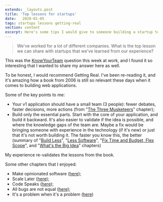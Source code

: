 ```yaml
---
extends: _layouts.post
title: 'Top lessons for startups'
date:   2020-01-05
tags: startups lessons getting-real
section: content
excerpt: Here's some tips I would give to someone building a startup today.
---
```


> We've worked for a lot of different companies. What is the top lesson we can share with startups that we've learned from our experience?

This was the [KnowYourTeam](https://knowyourteam.com/) question this week at work, and I found it so interesting that I wanted to share my answer here as well.

To be honest, I would recommend Getting Real. I've been re-reading it, and it's amazing how a book from 2006 is still so relevant these days when it comes to building web applications.

Some of the key points to me:

* Your v1 application should have a small team (3 people): fewer debates, faster decisions, more actions (from "[The Three Musketeers](https://basecamp.com/gettingreal/03.3-the-three-musketeers)" chapter);
* Build only the essential parts. Start with the core of your application, and build it backward. It's also easier to validate if the idea is possible, and where the knowledge gaps of the team are. Maybe a fix would be bringing someone with experience in the technology (if it's new) or just that it's not worth building it. The faster you know this, the better (summary of "[Build Less](https://basecamp.com/gettingreal/02.1-build-less)", "[Less Software](https://basecamp.com/gettingreal/10.1-less-software)", "[Fix Time and Budget, Flex Scope](https://basecamp.com/gettingreal/02.4-fix-time-and-budget-flex-scope)", and "[What's the Big Idea](https://basecamp.com/gettingreal/04.1-whats-the-big-idea)" chapters)

My experience re-validates the lessons from the book.

Some other chapters that I enjoyed:

* Make opinionated software ([here](https://basecamp.com/gettingreal/04.6-make-opinionated-software));
* Scale Later ([here](https://basecamp.com/gettingreal/04.5-scale-later));
* Code Speaks ([here](https://basecamp.com/gettingreal/10.3-code-speaks));
* All bugs are not equal ([here](https://basecamp.com/gettingreal/15.4-all-bugs-are-not-created-equal));
* It's a problem when it's a problem ([here](https://basecamp.com/gettingreal/04.3-its-a-problem-when-its-a-problem))
